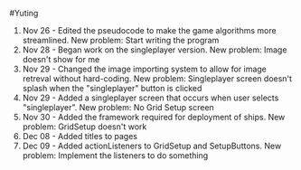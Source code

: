 #Yuting
1. Nov 26 - Edited the pseudocode to make the game algorithms more streamlined. New problem: Start writing the program
2. Nov 28 - Began work on the singleplayer version. New problem: Image doesn't show for me
3. Nov 29 - Changed the image importing system to allow for image retreval without hard-coding. New problem: Singleplayer screen doesn't splash when the "singleplayer" button is clicked
4. Nov 29 - Added a singleplayer screen that occurs when user selects "singleplayer". New problem: No Grid Setup screen
5. Nov 30 - Added the framework required for deployment of ships. New problem: GridSetup doesn't work
6. Dec 08 - Added titles to pages
7. Dec 09 - Added actionListeners to GridSetup and SetupButtons. New problem: Implement the listeners to do something
